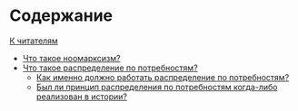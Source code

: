 # Содержание

[К читателям](INTRODUCTION.md)

- [Что такое ноомарксизм?](what-is-noomarxism.md)
- [Что такое распределение по потребностям?](what-is-distribution-according-to-needs.md)
    - [Как именно должно работать распределение по потребностям?]()
    - [Был ли принцип распределения по потребностям когда-либо реализован в истории?]()
